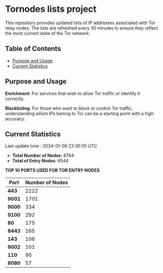 # Tornodes lists project

This repository provides updated lists of IP addresses associated with Tor relay nodes. The lists are refreshed every 30 minutes to ensure they reflect the most current state of the Tor network.

## Table of Contents

- [Purpose and Usage](#purpose-and-usage)
- [Current Statistics](#current-statistics)


## Purpose and Usage

**Enrichment**: For services that wish to allow Tor traffic or identify it correctly.

**Blacklisting**: For those who want to block or control Tor traffic, understanding which IPs belong to Tor can be a starting point with a high accuracy.

## Current Statistics

Last update time : 2024-01-06 23:30:05 UTC

- **Total Number of Nodes**: 8764
- **Total of Entry Nodes**: 6544

**TOP 10 PORTS USED FOR TOR ENTRY NODES**

| **Port** | **Number of Nodes** |
|------|-----------------|
| **443**   | 2222  |
| **9001**   | 1701  |
| **9000**   | 334  |
| **9100**   | 292  |
| **80**   | 175  |
| **8443**   | 165  |
| **143**   | 106  |
| **9002**   | 101  |
| **110**   | 90  |
| **8080**   | 57  |


